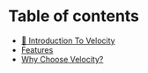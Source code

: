 # Table of contents

* [🤚 Introduction To Velocity](README.md)
* [Features](features.md)
* [Why Choose Velocity?](why-choose-velocity.md)

